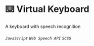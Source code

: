 # :keyboard: Virtual Keyboard

A keyboard with speech recognition

###### `JavaScript` `Web Speech API` `SCSS`
